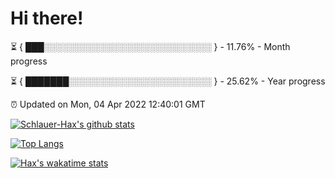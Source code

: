 # Hi there!

⏳ { ███░░░░░░░░░░░░░░░░░░░░░░░░░░░ } - 11.76% - Month progress

⏳ { ███████░░░░░░░░░░░░░░░░░░░░░░░ } - 25.62% - Year progress

⏰ Updated on Mon, 04 Apr 2022 12:40:01 GMT


[![Schlauer-Hax's github stats](https://github-readme-stats.vercel.app/api?username=Schlauer-Hax&show_icons=true&theme=dark&count_private=true)](https://github.com/Schlauer-Hax)


[![Top Langs](https://github-readme-stats.vercel.app/api/top-langs/?username=Schlauer-Hax&layout=compact&theme=dark)](https://github.com/Schlauer-Hax?tab=repositories)


[![Hax's wakatime stats](https://github-readme-stats.vercel.app/api/wakatime?username=Hax&theme=dark)](https://wakatime.com/@Hax)

